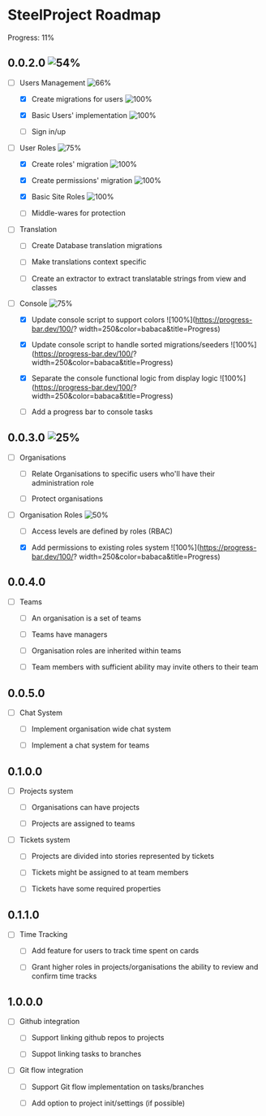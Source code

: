 
# SteelProject  Roadmap  

Progress: 11% 

##  0.0.2.0   ![54%](https://progress-bar.dev/54/?width=250&color=babaca&title=Progress) 

- [ ] Users Management   ![66%](https://progress-bar.dev/66/?width=250&color=babaca&title=Progress) 

	- [x] Create migrations for users   ![100%](https://progress-bar.dev/100/?width=250&color=babaca&title=Progress) 

	- [x] Basic Users' implementation  ![100%](https://progress-bar.dev/100/?width=250&color=babaca&title=Progress) 

	- [ ] Sign in/up   

- [ ] User Roles ![75%](https://progress-bar.dev/75/?width=250&color=babaca&title=Progress) 

	- [x] Create roles' migration ![100%](https://progress-bar.dev/100/?width=250&color=babaca&title=Progress) 

	- [x] Create permissions' migration ![100%](https://progress-bar.dev/100/?width=250&color=babaca&title=Progress) 

	- [x] Basic Site Roles ![100%](https://progress-bar.dev/100/?width=250&color=babaca&title=Progress) 

	- [ ] Middle-wares for protection  

- [ ] Translation  

	- [ ] Create Database translation migrations  

	- [ ] Make translations context specific   

	- [ ] Create an extractor to extract translatable strings from view and classes  

- [ ] Console ![75%](https://progress-bar.dev/75/?width=250&color=babaca&title=Progress) 

	- [x] Update console script to support colors ![100%](https://progress-bar.dev/100/?
width=250&color=babaca&title=Progress) 

	- [x] Update console script to handle sorted migrations/seeders ![100%](https://progress-bar.dev/100/?
width=250&color=babaca&title=Progress) 

	- [x] Separate the console functional logic from display logic ![100%](https://progress-bar.dev/100/?
width=250&color=babaca&title=Progress) 

	- [ ] Add a progress bar to console tasks  

##  0.0.3.0 ![25%](https://progress-bar.dev/25/?width=250&color=babaca&title=Progress) 

- [ ] Organisations   

	- [ ] Relate Organisations to specific users who'll have their administration role   

	- [ ] Protect organisations   

- [ ] Organisation Roles ![50%](https://progress-bar.dev/50/?width=250&color=babaca&title=Progress)

	- [ ] Access levels are defined by roles  (RBAC)  

	- [x] Add permissions to existing roles system ![100%](https://progress-bar.dev/100/?
      width=250&color=babaca&title=Progress) 

##  0.0.4.0   

- [ ] Teams   

	- [ ] An organisation is a set of teams   

	- [ ] Teams have managers   

	- [ ] Organisation roles are inherited within teams   

	- [ ] Team members with sufficient ability may invite others to their team   

##  0.0.5.0   

- [ ] Chat System   

	- [ ] Implement organisation wide chat system   

	- [ ] Implement a chat system for teams  

##  0.1.0.0   

- [ ] Projects system   

	- [ ] Organisations can have projects   

	- [ ] Projects are assigned to teams   

- [ ] Tickets system   

	- [ ] Projects are divided into stories represented by tickets   

	- [ ] Tickets might be assigned to at team members   

	- [ ] Tickets have some required properties  

## 0.1.1.0  

- [ ] Time Tracking  

	- [ ] Add feature for users to track time spent on cards  

	- [ ] Grant higher roles in projects/organisations the ability to review and confirm time tracks  

## 1.0.0.0  

- [ ] Github integration   

	- [ ] Support linking github repos to projects   

	- [ ] Suppot linking tasks to branches   

- [ ] Git flow integration   

	- [ ] Support Git flow implementation on tasks/branches   

	- [ ] Add option to project init/settings (if possible)   
